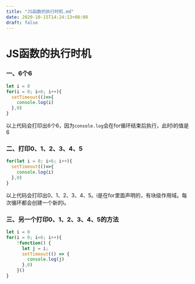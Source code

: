 ```yaml
---
title: "JS函数的执行时机.md"
date: 2020-10-15T14:24:13+08:00
draft: false
---
```


# JS函数的执行时机

### 一、6个6

```javascript
let i = 0
for(i = 0; i<6; i++){
  setTimeout(()=>{
    console.log(i)
  },0)
}
```

以上代码会打印出6个6，因为`console.log`会在for循环结束后执行，此时i的值是6

### 二、打印0、1、2、3、4、5

```javascript
for(let i = 0; i<6; i++){
  setTimeout(()=>{
    console.log(i)
  },0)
}
```

以上代码会打印出0、1、2、3、4、5。i是在for里面声明的，有块级作用域。每次循环都会创建一个新的i。

### 三、另一个打印0、1、2、3、4、5的方法

```javascript
let i = 0
for(i = 0; i<6; i++){
    !function() {
      let j = i;
      setTimeout(() => {
        console.log(j)
      },0)
    }()
}
```

